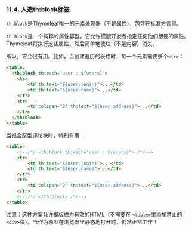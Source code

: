 ### 11.4. 人造th:block标签

`th:block`是Thymeleaf唯一的元素处理器（不是属性），包含在标准方言里。

`th:block`是一个纯粹的属性容器。它允许模版开发者指定任何他们想要的属性。Thymeleaf将执行这些属性，然后简单地使块（不是内容）消失。

所以，它会很有用。比如，当创建遍历的表格时，每一个元素需要多个`<tr>`：
```html
<table>
  <th:block th:each="user : ${users}">
    <tr>
        <td th:text="${user.login}">...</td>
        <td th:text="${user.name}">...</td>
    </tr>
    <tr>
        <td colspan="2" th:text="${user.address}">...</td>
    </tr>
  </th:block>
</table>
```
当结合原型评论块时，特别有用：
```html
<table>
    <!--/*/ <th:block th:each="user : ${users}"> /*/-->
    <tr>
        <td th:text="${user.login}">...</td>
        <td th:text="${user.name}">...</td>
    </tr>
    <tr>
        <td colspan="2" th:text="${user.address}">...</td>
    </tr>
    <!--/*/ </th:block> /*/-->
</table>
```
注意：这种方案允许模版成为有效的HTML（不需要在 `<table>`里添加禁止的 `<div>`块）。当作为原型在浏览器里静态地打开时，仍然正常工作！